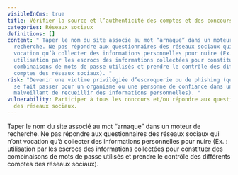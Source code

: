 ```yaml
---
visibleInCms: true
title: Vérifier la source et l’authenticité des comptes et des concours en ligne.
categories: Réseaux sociaux
definitions: []
content: " Taper le nom du site associé au mot “arnaque” dans un moteur de
  recherche. Ne pas répondre aux questionnaires des réseaux sociaux qui n’ont
  vocation qu’à collecter des informations personnelles pour nuire (Ex. :
  utilisation par les escrocs des informations collectées pour constituer des
  combinaisons de mots de passe utilisés et prendre le contrôle des différents
  comptes des réseaux sociaux). "
risk: "Devenir une victime privilégiée d’escroquerie ou de phishing (quelqu’un
  se fait passer pour un organisme ou une personne de confiance dans un but
  malveillant de recueillir des informations personnelles). "
vulnerability: Participer à tous les concours et/ou répondre aux questionnaires
  des réseaux sociaux.
---
```

<!--StartFragment-->

Taper le nom du site associé au mot “arnaque” dans un moteur de recherche. Ne pas répondre aux questionnaires des réseaux sociaux qui n’ont vocation qu’à collecter des informations personnelles pour nuire (Ex. : utilisation par les escrocs des informations collectées pour constituer des combinaisons de mots de passe utilisés et prendre le contrôle des différents comptes des réseaux sociaux).

<!--EndFragment-->